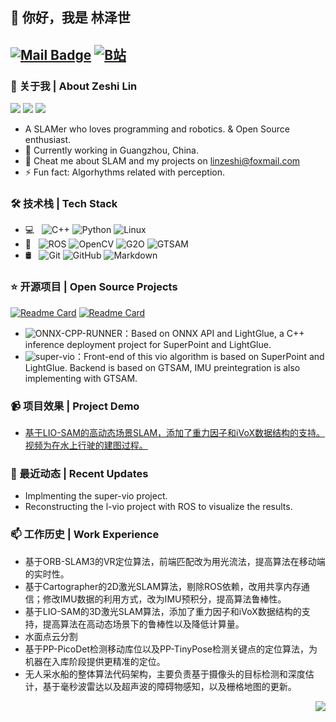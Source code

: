 ## 👋 你好，我是 **林泽世**

[![Mail Badge](https://img.shields.io/badge/-linzeshi@foxmail.com-c14438?style=flat&logo=Gmail&logoColor=white&link=mailto:linzeshi@foxmail.com)](mailto:linzeshi@foxmail.com)
[![B站](https://img.shields.io/badge/BiLiBiLi-%E5%AD%A6%E4%B9%9C%E9%87%8E-yellow)](https://space.bilibili.com/22863858?spm_id_from=333.788.0.0)
---

<!-- <img align="right" alt="GIF" src="https://github-readme-stats.vercel.app/api?username=Nothand0212&show_icons=true&theme=radical" /> -->

### 👋 关于我 | About Zeshi Lin

![](https://img.shields.io/badge/喜欢-学习-red)
![](https://img.shields.io/badge/性格-开朗-green)
![](https://img.shields.io/badge/爱好-二次元-blue)

- A SLAMer who loves programming and robotics. & Open Source enthusiast.
- 🌱 Currently working in Guangzhou, China.
- 💬 Cheat me about SLAM and my projects on [linzeshi@foxmail.com](mailto:linzeshi@foxmail.com)
- ⚡ Fun fact: Algorhythms related with perception.

### 🛠 技术栈 | Tech Stack

- 💻 &#160; ![C++](https://img.shields.io/badge/-C++-333333?style=flat&logo=c%2B%2B&logoColor=00599C)
![Python](https://img.shields.io/badge/-Python-3776AB?style=flat&logo=Python&logoColor=white)
![Linux](https://img.shields.io/badge/-Linux-333333?style=flat&logo=Linux&logoColor=FCC624)
- 🔧 &#160; ![ROS](https://img.shields.io/badge/-ROS-22314E?style=flat&logo=ROS&logoColor=white)
![OpenCV](https://img.shields.io/badge/-OpenCV-5C3EE8?style=flat&logo=OpenCV&logoColor=white)
![G2O](https://img.shields.io/badge/-G2O-525252?style=flat)
![GTSAM](https://img.shields.io/badge/-GTSAM-525252?style=flat)
- 🛢 &#160; ![Git](https://img.shields.io/badge/-Git-333333?style=flat&logo=git)
![GitHub](https://img.shields.io/badge/-GitHub-333333?style=flat&logo=github)
![Markdown](https://img.shields.io/badge/-Markdown-333333?style=flat&logo=markdown)

### ⭐️ 开源项目 | Open Source Projects

[![Readme Card](https://github-readme-stats.vercel.app/api/pin/?username=Nothand0212&repo=LightGlue-OnnxRunner-cpp)](https://github.com/Nothand0212/LightGlue-OnnxRunner-cpp)
[![Readme Card](https://github-readme-stats.vercel.app/api/pin/?username=Nothand0212&repo=super-vio)](https://github.com/Nothand0212/super-vio)

- ![ONNX-CPP-RUNNER](https://github.com/Nothand0212/LightGlue-OnnxRunner-cpp)：Based on ONNX API and LightGlue, a C++ inference deployment project for SuperPoint and LightGlue.
- ![super-vio](https://github.com/Nothand0212/super-vio)：Front-end of this vio algorithm is based on SuperPoint and LightGlue. Backend is based on GTSAM, IMU preintegration is also implementing with GTSAM.

### 📹 项目效果 | Project Demo

- [基于LIO-SAM的高动态场景SLAM，添加了重力因子和iVoX数据结构的支持。视频为在水上行驶的建图过程。]( https://b23.tv/JmDgPUv)

### 📝 最近动态 | Recent Updates

- Implmenting the super-vio project.
- Reconstructing the l-vio project with ROS to visualize the results.

### 📫 工作历史 | Work Experience

- 基于ORB-SLAM3的VR定位算法，前端匹配改为用光流法，提高算法在移动端的实时性。
- 基于Cartographer的2D激光SLAM算法，剔除ROS依赖，改用共享内存通信；修改IMU数据的利用方式，改为IMU预积分，提高算法鲁棒性。
- 基于LIO-SAM的3D激光SLAM算法，添加了重力因子和iVoX数据结构的支持，提高算法在高动态场景下的鲁棒性以及降低计算量。
- 水面点云分割
- 基于PP-PicoDet检测移动库位以及PP-TinyPose检测关键点的定位算法，为机器在入库阶段提供更精准的定位。
- 无人采水船的整体算法代码架构，主要负责基于摄像头的目标检测和深度估计，基于毫秒波雷达以及超声波的障碍物感知，以及栅格地图的更新。

<div align="right">
    <img src="https://profile-counter.glitch.me/Nothand0212/count.svg">
</div>
